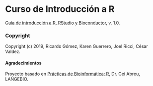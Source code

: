 Curso de Introducción a R
==============================

[Guía de introducción a R, RStudio y Bioconductor](https://jriccil.github.io/IntroR/), v. 1.0.


### Copyright

Copyright (c) 2019, Ricardo Gómez, Karen Guerrero, Joel Ricci, César Valdez.


#### Agradecimientos
 
Proyecto basado en 
[Prácticas de Bioinformática: R](http://datos.langebio.cinvestav.mx/~cei/cursos/BP_2018/), Dr. Cei Abreu, LANGEBIO.
